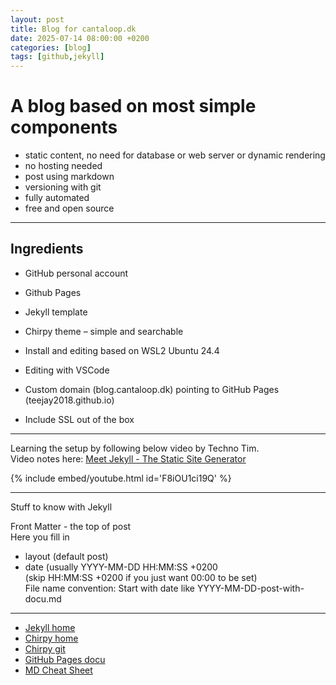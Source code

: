 ```yaml
---
layout: post
title: Blog for cantaloop.dk
date: 2025-07-14 08:00:00 +0200
categories: [blog]
tags: [github,jekyll]
---
```


# A blog based on most simple components

 - static content, no need for database or web server or dynamic rendering
 - no hosting needed
 - post using markdown
 - versioning with git
 - fully automated
 - free and open source

---
## Ingredients

 - GitHub personal account
 - Github Pages

 - Jekyll template
 - Chirpy theme – simple and searchable

 - Install and editing based on WSL2 Ubuntu 24.4
 - Editing with VSCode

 - Custom domain (blog.cantaloop.dk) pointing to GitHub Pages (teejay2018.github.io)
 - Include SSL out of the box


---

Learning the setup by following below video by Techno Tim.<br>
Video notes here: [Meet Jekyll - The Static Site Generator](https://technotim.live/posts/jekyll-docs-site/)

{% include embed/youtube.html id='F8iOU1ci19Q' %}

---

Stuff to know with Jekyll

Front Matter - the top of post<br>
Here you fill in
- layout (default post)
- date (usually YYYY-MM-DD HH:MM:SS +0200<br>
(skip HH:MM:SS +0200 if you just want 00:00 to be set)<br>
File name convention: Start with date like YYYY-MM-DD-post-with-docu.md

---
- [Jekyll home](https://jekyllrb.com/)
- [Chirpy home](https://chirpy.cotes.page/)
- [Chirpy git](https://github.com/cotes2020/jekyll-theme-chirpy)
- [GitHub Pages docu](https://docs.github.com/en/pages)
- [MD Cheat Sheet](https://www.ihsantopaloglu.com/Jekyll-Markdown-Cheat-Sheet/)



